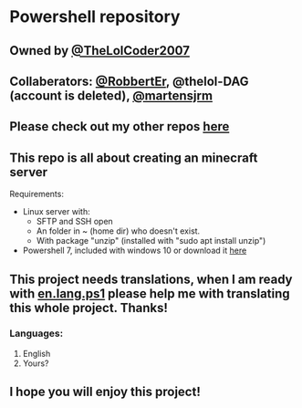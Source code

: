 # Powershell repository
## Owned by [@TheLolCoder2007](https://github.com/thelolcoder2007)
## Collaberators: [@RobbertEr](https://github.com/robberter), @thelol-DAG \(account is deleted\), [@martensjrm](github.com/martensjrm)
## Please check out my other repos [here](https://github.com/thelolcoder2007)
## This repo is all about creating an minecraft server
Requirements:
* Linux server with:
  * SFTP and SSH open
  * An folder in \~ \(home dir\) who doesn't exist.
  * With package \"unzip\" \(installed with \"sudo apt install unzip\"\)
* Powershell 7, included with windows 10 or download it [here](https://github.com/PowerShell/PowerShell/blob/master/README.md)
## This project needs translations, when I am ready with [en.lang.ps1](/newserver/en.lang.ps1) please help me with translating this whole project. Thanks!
### Languages:
1. English
2. Yours?
## I hope you will enjoy this project!
